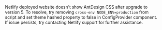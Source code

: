 Netlify deployed website doesn't show AntDesign CSS after upgrade to version 5. To resolve, try removing `cross-env NODE_ENV=production` from script and set theme hashed property to false in ConfigProvider component. If issue persists, try contacting Netlify support for further assistance.

